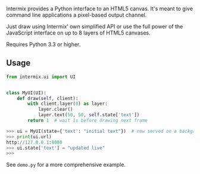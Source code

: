 Intermix provides a Python interface to an HTML5 canvas. It's meant to give command line applications a pixel-based output channel.

Just draw using Intermix' own simplified API or use the full power of the JavaScript interface on up to 8 layers of HTML5 canvases.

Requires Python 3.3 or higher.

Usage
-----

```python
from intermix.ui import UI


class MyUI(UI):
    def draw(self, client):
        with client.layer(0) as layer:
            layer.clear()
            layer.text(50, 50, self.state['text'])
        return 1  # wait 1s before drawing next frame
```

```python
>>> ui = MyUI(state={'text': "initial text"})  # now served on a background thread
>>> print(ui.url)
http://127.0.0.1:8080
>>> ui.state['text'] = "updated live"
>>>
```

See `demo.py` for a more comprehensive example.
